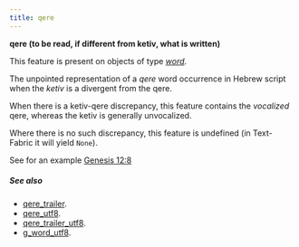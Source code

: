 ```yaml
---
title: qere
---
```


**qere (to be read, if different from ketiv, what is written)**

This feature is present on objects of type [*word*](otype).

The unpointed representation of a *qere* word occurrence in Hebrew script when the *ketiv* is a divergent from the qere.

When there is a ketiv-qere discrepancy, this feature contains the *vocalized* qere, whereas the ketiv is generally unvocalized.

Where there is no such discrepancy, this feature is undefined (in Text-Fabric it will yield `None`).

See for an example [Genesis 12:8]({{site.shebanq}}/hebrew/text?book=Genesis&chapter=12&verse=8&tp=txt_p)

##### See also

* [qere_trailer](qere_trailer). 
* [qere_utf8](qere_utf8). 
* [qere_trailer_utf8](qere_trailer_utf8). 
* [g_word_utf8](g_word_utf8). 
